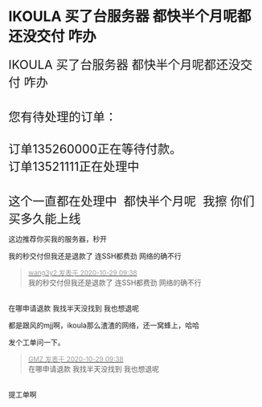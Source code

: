 # IKOULA 买了台服务器 都快半个月呢都还没交付 咋办


<font size="5">IKOULA 买了台服务器 都快半个月呢都还没交付 咋办</font>&nbsp;&nbsp;<br />
<br />
<br />
<font size="5">您有待处理的订单：<br />
<br />
订单135260000正在等待付款。<br />
订单13521111正在处理中 </font><br />
<br />
<br />
<font size="5">这个一直都在处理中&nbsp;&nbsp;都快半个月呢&nbsp;&nbsp;我擦 你们买多久能上线</font>

这边推荐你买我的服务器，秒开 <img src="static/image/smiley/yct/012.gif" smilieid="31" border="0" alt="" />

我的秒交付但我还是退款了 连SSH都费劲 网络的确不行

<div class="quote"><blockquote><font size="2"><a href="https://www.hostloc.com/forum.php?mod=redirect&amp;goto=findpost&amp;pid=9367709&amp;ptid=759683" target="_blank"><font color="#999999">wang3y2 发表于 2020-10-29 09:38</font></a></font><br />
我的秒交付但我还是退款了 连SSH都费劲 网络的确不行</blockquote></div><br />
在哪申请退款 我找半天没找到 我也想退呢

都是跟风的mjj啊，ikoula那么渣渣的网络，还一窝蜂上，哈哈

发个工单问一下。

<div class="quote"><blockquote><font size="2"><a href="https://www.hostloc.com/forum.php?mod=redirect&amp;goto=findpost&amp;pid=9367713&amp;ptid=759683" target="_blank"><font color="#999999">GMZ 发表于 2020-10-29 09:38</font></a></font><br />
在哪申请退款 我找半天没找到 我也想退呢</blockquote></div><br />
提工单啊 
